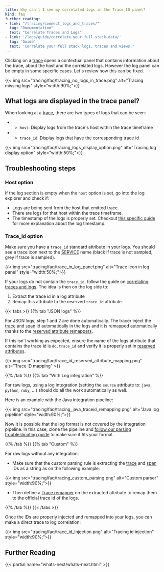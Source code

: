 ```yaml
---
title: Why can't I see my correlated logs in the Trace ID panel?
kind: faq
further_reading:
- link: "/tracing/connect_logs_and_traces/"
  tag: "Documentation"
  text: "Correlate Traces and Logs"
- link: '/logs/guide/correlate-your-full-stack-data/'
  tag: 'Guide'
  text: 'Correlate your full stack logs, traces and views.'
---
```


Clicking on a [trace][1] opens a contextual panel that contains information about the trace, about the host and the correlated logs. However the log panel can be empty in some specific cases. Let's review how this can be fixed.

{{< img src="tracing/faq/tracing_no_logs_in_trace.png" alt="Tracing missing logs"  style="width:90%;">}}

## What logs are displayed in the trace panel?

When looking at a [trace][1], there are two types of logs that can be seen:

* - `host`: Display logs from the trace's host within the trace timeframe
* - `trace_id`: Display logs that have the corresponding trace id

{{< img src="tracing/faq/tracing_logs_display_option.png" alt="Tracing log display option"  style="width:50%;">}}

## Troubleshooting steps

### Host option

If the log section is empty when the `host` option is set, go into the log explorer and check if:

- Logs are being sent from the host that emitted trace.
- There are logs for that host within the trace timeframe.
- The timestamp of the logs is properly set. Checkout [this specific guide][2] for more explanation about the log timestamp.

### Trace_id option

Make sure you have a `trace_id` standard attribute in your logs. You should see a trace icon next to the [SERVICE][3] name (black if trace is not sampled, grey if trace is sampled).

{{< img src="tracing/faq/trace_in_log_panel.png" alt="Trace icon in log panel"  style="width:50%;">}}

If your logs do not contain the `trace_id`, follow the guide on [correlating traces and logs][4].
The idea is then on the log side to:

1. Extract the trace id in a log attribute
2. Remap this attribute to the reserved `trace_id` attribute.

{{< tabs >}}
{{% tab "JSON logs" %}}

For JSON logs, step 1 and 2 are done automatically. The tracer inject the [trace][1] and [span][2] id automatically in the logs and it is remapped automatically thanks to the [reserved attribute remappers][3].

If this isn't working as expected, ensure the name of the logs attribute that contains the trace id is `dd.trace_id` and verify it is properly set in [reserved attributes][4].

{{< img src="tracing/faq/trace_id_reserved_attribute_mapping.png" alt="Trace ID mapping" >}}

[1]: /tracing/visualization/#trace
[2]: /tracing/visualization/#spans
[3]: /logs/processing/#edit-reserved-attributes
[4]: https://app.datadoghq.com/logs/pipelines/remapping
{{% /tab %}}
{{% tab "With Log integration" %}}

For raw logs, using a log integration (setting the `source` attribute to: `java`, `python`, `ruby`, ...) should do all the work automatically as well.

Here is an example with the Java integration pipeline:

{{< img src="tracing/faq/tracing_java_traceid_remapping.png" alt="Java log pipeline"  style="width:90%;">}}

Now it is possible that the log format is not covered by the integration pipeline. In this case, clone the pipeline and [follow our parsing troubleshooting guide][1] to make sure it fits your format.

[1]: /logs/faq/how-to-investigate-a-log-parsing-issue/
{{% /tab %}}
{{% tab "Custom" %}}

For raw logs without any integration:

* Make sure that the custom parsing rule is extracting the [trace][1] and [span][2] IDs as a string as on the following example:

{{< img src="tracing/faq/tracing_custom_parsing.png" alt="Custom parser"  style="width:90%;">}}

* Then define a [Trace remapper][3] on the extracted attribute to remap them to the official trace id of the logs.

[1]: /tracing/visualization/#trace
[2]: /tracing/visualization/#spans
[3]: /logs/processing/processors/#trace-remapper
{{% /tab %}}
{{< /tabs >}}

Once the IDs are properly injected and remapped into your logs, you can make a direct trace to log correlation:

{{< img src="tracing/faq/trace_id_injection.png" alt="Tracing id injection"  style="width:90%;">}}

## Further Reading

{{< partial name="whats-next/whats-next.html" >}}

[1]: /tracing/visualization/#trace
[2]: /logs/faq/why-do-my-logs-not-have-the-expected-timestamp/
[3]: /tracing/visualization/#services
[4]: /tracing/connect_logs_and_traces/
